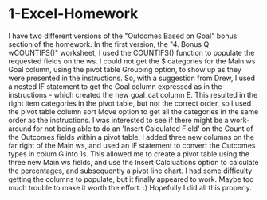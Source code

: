 # 1-Excel-Homework
I have two different versions of the "Outcomes Based on Goal" bonus section of the homework.  In the first version, the "4. Bonus Q wCOUNTIFS()" worksheet, I used the COUNTIFS() function to populate the requested fields on the ws.
I could not get the $ categories for the Main ws Goal column, using the pivot table Grouping option, to show up as they were presented in the instructions.  So, with a suggestion from Drew, I used a nested IF statement to get the Goal column expressed as in the instructions - which created the new goal_cat column E.  This resulted in the right item categories in the pivot table, but not the correct order, so I used the pivot table column sort Move option to get all the categories in the same order as the instructions.
I was interested to see if there might be a work-around for not being able to do an 'Insert Calculated Field' on the Count of the Outcomes fields within a pivot table.  I added three new columns on the far right of the Main ws, and used an IF statement to convert the Outcomes types in colum G into 1s.  This allowed me to create a pivot table using the three new Main ws fields, and use the Insert Calcluations option to calculate the percentages, and subsequently a pivot line chart.  I had some difficulty getting the columns to populate, but it finally appeared to work.  Maybe too much trouble to make it worth the effort. :)
Hopefully I did all this properly.
